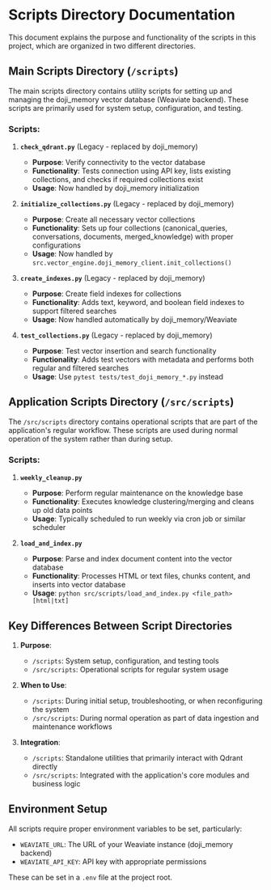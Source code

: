# Scripts Directory Documentation

This document explains the purpose and functionality of the scripts in this project, which are organized in two different directories.

## Main Scripts Directory (`/scripts`)

The main scripts directory contains utility scripts for setting up and managing the doji_memory vector database (Weaviate backend). These scripts are primarily used for system setup, configuration, and testing.

### Scripts:

1. **`check_qdrant.py`** (Legacy - replaced by doji_memory)
   - **Purpose**: Verify connectivity to the vector database
   - **Functionality**: Tests connection using API key, lists existing collections, and checks if required collections exist
   - **Usage**: Now handled by doji_memory initialization

2. **`initialize_collections.py`** (Legacy - replaced by doji_memory)
   - **Purpose**: Create all necessary vector collections
   - **Functionality**: Sets up four collections (canonical_queries, conversations, documents, merged_knowledge) with proper configurations
   - **Usage**: Now handled by `src.vector_engine.doji_memory_client.init_collections()`

3. **`create_indexes.py`** (Legacy - replaced by doji_memory)
   - **Purpose**: Create field indexes for collections
   - **Functionality**: Adds text, keyword, and boolean field indexes to support filtered searches
   - **Usage**: Now handled automatically by doji_memory/Weaviate

4. **`test_collections.py`** (Legacy - replaced by doji_memory)
   - **Purpose**: Test vector insertion and search functionality
   - **Functionality**: Adds test vectors with metadata and performs both regular and filtered searches
   - **Usage**: Use `pytest tests/test_doji_memory_*.py` instead

## Application Scripts Directory (`/src/scripts`)

The `/src/scripts` directory contains operational scripts that are part of the application's regular workflow. These scripts are used during normal operation of the system rather than during setup.

### Scripts:

1. **`weekly_cleanup.py`**
   - **Purpose**: Perform regular maintenance on the knowledge base
   - **Functionality**: Executes knowledge clustering/merging and cleans up old data points
   - **Usage**: Typically scheduled to run weekly via cron job or similar scheduler

2. **`load_and_index.py`**
   - **Purpose**: Parse and index document content into the vector database
   - **Functionality**: Processes HTML or text files, chunks content, and inserts into vector database
   - **Usage**: `python src/scripts/load_and_index.py <file_path> [html|txt]`

## Key Differences Between Script Directories

1. **Purpose**:
   - `/scripts`: System setup, configuration, and testing tools
   - `/src/scripts`: Operational scripts for regular system usage

2. **When to Use**:
   - `/scripts`: During initial setup, troubleshooting, or when reconfiguring the system
   - `/src/scripts`: During normal operation as part of data ingestion and maintenance workflows

3. **Integration**:
   - `/scripts`: Standalone utilities that primarily interact with Qdrant directly
   - `/src/scripts`: Integrated with the application's core modules and business logic

## Environment Setup

All scripts require proper environment variables to be set, particularly:
- `WEAVIATE_URL`: The URL of your Weaviate instance (doji_memory backend)
- `WEAVIATE_API_KEY`: API key with appropriate permissions

These can be set in a `.env` file at the project root.  